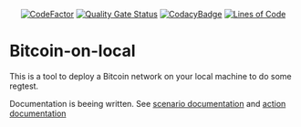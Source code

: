 <p align="center">
  <a href="https://www.codefactor.io/repository/github/pallandos/bitcoin-on-local"><img src="https://www.codefactor.io/repository/github/pallandos/bitcoin-on-local/badge" alt="CodeFactor" /></a>
  <a href="https://sonarcloud.io/summary/new_code?id=Pallandos_bitcoin-on-local"><img src="https://sonarcloud.io/api/project_badges/measure?project=Pallandos_bitcoin-on-local&metric=alert_status" alt="Quality Gate Status"></a>
  <a href="https://app.codacy.com/gh/Pallandos/bitcoin-on-local/dashboard?utm_source=gh&utm_medium=referral&utm_content=&utm_campaign=Badge_grade"><img src="https://app.codacy.com/project/badge/Grade/5494363fd6d84845814ffb646e458cbf" alt="CodacyBadge" /></a>
  <a href="https://sonarcloud.io/summary/new_code?id=Pallandos_bitcoin-on-local"><img src="https://sonarcloud.io/api/project_badges/measure?project=Pallandos_bitcoin-on-local&metric=ncloc" alt="Lines of Code"></a>
</p>

# Bitcoin-on-local

This is a tool to deploy a Bitcoin network on your local machine to do some regtest.

Documentation is beeing written. See [scenario documentation](./doc/scenario.md) and [action documentation](./doc/actions.md)
